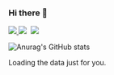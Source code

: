 ### Hi there 👋

<!--
**min-su08/min-su08** is a ✨ _special_ ✨ repository because its `README.md` (this file) appears on your GitHub profile.

Here are some ideas to get you started:

- 🔭 I’m currently working on ...
- 🌱 I’m currently learning ...
- 👯 I’m looking to collaborate on ...
- 🤔 I’m looking for help with ...
- 💬 Ask me about ...
- 📫 How to reach me: ...
- 😄 Pronouns: ...
- ⚡ Fun fact: ...
-->
<span>
  <a href="https://www.instagram.com/m.in_su07/">
    <img src="https://img.shields.io/badge/Instagram-ff69b4?style=plastic&logo=Instagram&logoColor=white"/>
  </a>
</span>
<img src="https://img.shields.io/badge/android-34A853?style=flat&logo=android&logoColor=white"/></a>&nbsp
<img src="https://img.shields.io/badge/kotlin-7F52FF?style=flat&logo=kotlin&logoColor=7F52FF"/></a>&nbsp

![Anurag's GitHub stats](https://github-readme-stats.vercel.app/api?username=min-su08&show_icons=true&theme=dark)

<!-- Include the library. -->
<script
  src="https://unpkg.com/github-calendar@latest/dist/github-calendar.min.js">
</script>

<!-- Optionally, include the theme (if you don't want to struggle to write the CSS) -->
<link
  rel="stylesheet"
  href="https://unpkg.com/github-calendar@latest/dist/github-calendar-responsive.css"
/>

<!-- Prepare a container for your calendar. -->
<div class="calendar">
    <!-- Loading stuff -->
    Loading the data just for you.
</div>

<script>
    GitHubCalendar(".calendar", "min-su08");

    // or enable responsive functionality:
    GitHubCalendar(".calendar", "min-su08", { responsive: true });

    // Use a proxy
    GitHubCalendar(".calendar", "min-su08", {
       proxy (username) {
         return fetch(`https://your-proxy.com/github?user=${min-su08}`)
       }
    }).then(r => r.text())
</script>








